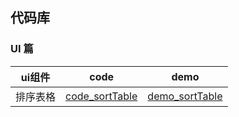 ## 代码库

###  UI 篇

ui组件  | code | demo
-|-|-
排序表格 | [code_sortTable][1] | [demo_sortTable][2]

[2]:https://hyhajnal.github.io/ife/2017/ui_task/SortTable/index.html "demo_sortTable"
[1]:https://github.com/hyhajnal/ife/tree/gh-pages/2017/ui_task/SortTable "code_sortTable"


